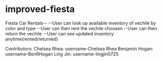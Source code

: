 # improved-fiesta
Fiesta Car Rentals--
--User can look up available inventory of vechile by color and type
--User can then rent the vechile choosen
--User can then return the vechile
--User can see updated inventory anytime(rented/returned)

Contributors:
Chelsea Rhea: username-Chelsea Rhea
Benjamin Hogan: username-BenRHogan
Ling Jin: username-lingjin0725
